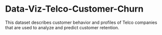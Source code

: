 # Data-Viz-Telco-Customer-Churn
This dataset describes customer behavior and profiles of Telco companies that are used to analyze and predict customer retention.
